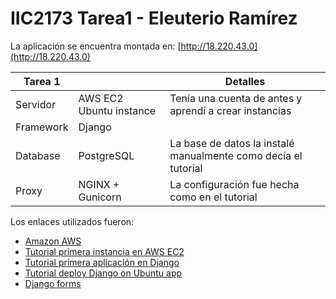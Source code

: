 # IIC2173 Tarea1 - Eleuterio Ramírez
La aplicación se encuentra montada en: [http://18.220.43.0](http://18.220.43.0)

| Tarea 1 |  |Detalles|
|-----------|------------------|------------------|
|Servidor| AWS EC2 Ubuntu instance | Tenía una cuenta de antes y aprendí a crear instancias |
| Framework | Django | |
| Database | PostgreSQL |La base de datos la instalé manualmente como decía el tutorial|
| Proxy | NGINX + Gunicorn |La configuración fue hecha como en el tutorial|

Los enlaces utilizados fueron:
  - [Amazon AWS](https://aws.amazon.com/es/)
  - [Tutorial primera instancia en AWS EC2](https://www.youtube.com/watch?v=zNYnQ_1pwao)
  - [Tutorial primera aplicación en Django](https://docs.djangoproject.com/es/2.1/intro/tutorial01/)
  - [Tutorial deploy Django on Ubuntu app](https://www.digitalocean.com/community/tutorials/how-to-set-up-django-with-postgres-nginx-and-gunicorn-on-ubuntu-16-04#install-the-packages-from-the-ubuntu-repositories)
  - [Django forms](https://www.youtube.com/watch?v=3XOS_UpJirU)
